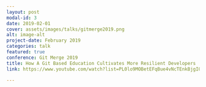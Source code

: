```yaml
---
layout: post
modal-id: 3
date: 2019-02-01
cover: assets/images/talks/gitmerge2019.png
alt: image-alt
project-date: February 2019
categories: talk
featured: true
conference: Git Merge 2019
title: How A Git Based Education Cultivates More Resilient Developers
link: https://www.youtube.com/watch?list=PL0lo9MOBetEFqBue4vNcTEnkBjgIQU1Q3&v=NPE7rA5887c

---
```

